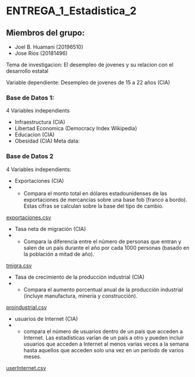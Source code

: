 # ENTREGA_1_Estadistica_2

## Miembros del grupo:
 + Joel B. Huamani (20196510)
 + Jose Rios (20181496)
 
Tema de investigacion: El desempleo de jovenes y su relacion con el desarrollo estatal 

Variable dependiente: Desempleo de jovenes de 15 a 22 años (CIA)


### Base de Datos 1:

4 Variables independients
 + Infraestructura (CIA)
 + Libertad Economica (Democracy Index Wikipedia)
 + Educacion (CIA)
 + Obesidad (CIA)
Meta data:


### Base de Datos 2

4 Variables independients:

 + Exportaciones (CIA) 
 + - Compara el monto total en dólares estadounidenses de las exportaciones de mercancías sobre una base fob (franco a bordo). Estas cifras se calculan sobre la base del tipo de cambio.
 
[exportaciones.csv](https://github.com/20181496/Trabajo-final-Estadistica-2/files/9539624/exportaciones.csv)

 + Tasa neta de migración (CIA)
 + - Compara la diferencia entre el número de personas que entran y salen de un país durante el año por cada 1000 personas (basado en la población a mitad de año).
 
[tmigra.csv](https://github.com/20181496/Trabajo-final-Estadistica-2/files/9539627/tmigra.csv)

 + Tasa de crecimiento de la producción industrial (CIA)
 + - Compara el aumento porcentual anual de la producción industrial (incluye manufactura, minería y construcción).
 
[proindustrial.csv](https://github.com/20181496/Trabajo-final-Estadistica-2/files/9539625/proindustrial.csv)

 + usuarios de Internet (CIA)
 + - compara el número de usuarios dentro de un país que acceden a Internet. Las estadísticas varían de un país a otro y pueden incluir usuarios que acceden a Internet al menos varias veces a la semana hasta aquellos que acceden solo una vez en un período de varios meses.

[userInternet.csv](https://github.com/20181496/Trabajo-final-Estadistica-2/files/9539626/userInternet.csv)




